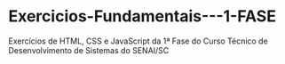 # Exercicios-Fundamentais---1-FASE
Exercícios de HTML, CSS e JavaScript da 1ª Fase do Curso Técnico de Desenvolvimento de Sistemas do SENAI/SC
